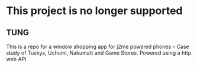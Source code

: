 # This project is no longer supported

## TUNG
This is a repo for a window shopping app for j2me powered phones – Case study of Tuskys, Uchumi, Nakumatt and Game Stores. Powered using a http web API